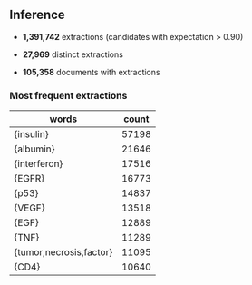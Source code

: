 

## Inference

* **1,391,742** extractions (candidates with expectation > 0.90)

* **27,969** distinct extractions


* **105,358** documents with extractions



### Most frequent extractions
<table class="table table-stripped">
<thead><tr>
<th>words</th>
<th>count</th>
</tr></thead>
<tbody>
<tr><td>{insulin}</td><td>57198</td></tr>
<tr><td>{albumin}</td><td>21646</td></tr>
<tr><td>{interferon}</td><td>17516</td></tr>
<tr><td>{EGFR}</td><td>16773</td></tr>
<tr><td>{p53}</td><td>14837</td></tr>
<tr><td>{VEGF}</td><td>13518</td></tr>
<tr><td>{EGF}</td><td>12889</td></tr>
<tr><td>{TNF}</td><td>11289</td></tr>
<tr><td>{tumor,necrosis,factor}</td><td>11095</td></tr>
<tr><td>{CD4}</td><td>10640</td></tr>
</tbody>
</table>


